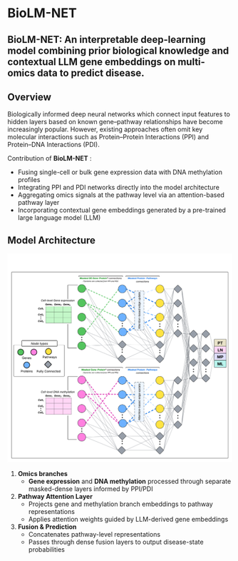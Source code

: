 # **BioLM-NET**  
## BioLM-NET: An interpretable deep-learning model combining prior biological knowledge and contextual LLM gene embeddings on multi-omics data to predict disease.


## Overview
Biologically informed deep neural networks which connect input features to hidden layers based on known gene–pathway relationships have become increasingly popular. However, existing approaches often omit key molecular interactions such as Protein–Protein Interactions (PPI) and Protein–DNA Interactions (PDI).

Contribution of **BioLM-NET** :
- Fusing single-cell or bulk gene expression data with DNA methylation profiles
- Integrating PPI and PDI networks directly into the model architecture
- Aggregating omics signals at the pathway level via an attention-based pathway layer
- Incorporating contextual gene embeddings generated by a pre-trained large language model (LLM)

##  Model Architecture
<p align="center">
  <img 
    src="images/BioLM-NET Final Architecture.png" 
    alt="BioLM-NET final architecture" 
    width="800" 
  >
</p>

1. **Omics branches**  
   - **Gene expression** and **DNA methylation** processed through separate masked-dense layers informed by PPI/PDI  
2. **Pathway Attention Layer**  
   - Projects gene and methylation branch embeddings to pathway representations  
   - Applies attention weights guided by LLM-derived gene embeddings  
3. **Fusion & Prediction**  
   - Concatenates pathway-level representations  
   - Passes through dense fusion layers to output disease-state probabilities  

